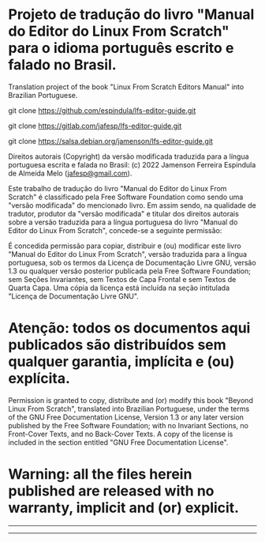 # Projeto de tradução do livro "Manual do Editor do Linux From Scratch" para o idioma português escrito e falado no Brasil.

Translation project of the book "Linux From Scratch Editors Manual" into Brazilian Portuguese.

git clone https://github.com/espindula/lfs-editor-guide.git

git clone https://gitlab.com/jafesp/lfs-editor-guide.git

git clone https://salsa.debian.org/jamenson/lfs-editor-guide.git


Direitos autorais (Copyright) da versão modificada traduzida para a 
língua portuguesa escrita e falada no Brasil: (c) 2022 Jamenson Ferreira 
Espindula de Almeida Melo (<jafesp@gmail.com>).

  Este trabalho de tradução do livro "Manual do Editor do Linux From 
  Scratch" é classificado pela Free Software Foundation como sendo uma 
  "versão modificada" do mencionado livro.  Em assim sendo, na qualidade 
  de tradutor, produtor da "versão modificada" e titular dos direitos 
  autorais sobre a versão traduzida para a língua portuguesa do livro 
  "Manual do Editor do Linux From Scratch", concede-se a seguinte 
  permissão:

  É concedida permissão para copiar, distribuir e (ou) modificar este 
  livro "Manual do Editor do Linux From Scratch", versão traduzida para 
  a língua portuguesa, sob os termos da Licença de Documentação Livre 
  GNU, versão 1.3 ou qualquer versão posterior publicada pela Free 
  Software Foundation; sem Seções Invariantes, sem Textos de Capa 
  Frontal e sem Textos de Quarta Capa.  Uma cópia da licença está 
  incluída na seção intitulada "Licença de Documentação Livre GNU".

# Atenção: todos os documentos aqui publicados são distribuídos sem qualquer garantia, implícita e (ou) explícita.

  Permission is granted to copy, distribute and (or) modify this book 
  "Beyond Linux From Scratch", translated into Brazilian Portuguese, 
  under the terms of the GNU Free Documentation License, Version 1.3 or 
  any later version published by the Free Software Foundation; with no 
  Invariant Sections, no Front-Cover Texts, and no Back-Cover Texts.  A 
  copy of the license is included in the section entitled "GNU Free 
  Documentation License".

# Warning: all the files herein published are released with no warranty, implicit and (or) explicit.

************************************************************************
************************************************************************

